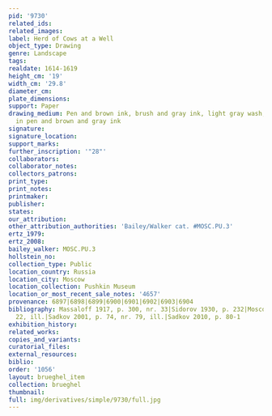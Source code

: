 ```yaml
---
pid: '9730'
related_ids: 
related_images: 
label: Herd of Cows at a Well
object_type: Drawing
genre: Landscape
tags: 
realdate: 1614-1619
height_cm: '19'
width_cm: '29.8'
diameter_cm: 
plate_dimensions: 
support: Paper
drawing_medium: Pen and brown ink, brush and gray ink, light gray wash, framing lines
  in pen and brown and gray ink
signature: 
signature_location: 
support_marks: 
further_inscription: '"28"'
collaborators: 
collaborator_notes: 
collectors_patrons: 
print_type: 
print_notes: 
printmaker: 
publisher: 
states: 
our_attribution: 
other_attribution_authorities: 'Bailey/Walker cat. #MOSC.PU.3'
ertz_1979: 
ertz_2008: 
bailey_walker: MOSC.PU.3
hollstein_no: 
collection_type: Public
location_country: Russia
location_city: Moscow
location_collection: Pushkin Museum
location_or_most_recent_sale_notes: '4657'
provenance: 6897|6898|6899|6900|6901|6902|6903|6904
bibliography: Massaloff 1917, p. 300, nr. 33|Sidorov 1930, p. 232|Moscow 1959, p.
  22, ill.|Sadkov 2001, p. 74, nr. 79, ill.|Sadkov 2010, p. 80-1
exhibition_history: 
related_works: 
copies_and_variants: 
curatorial_files: 
external_resources: 
biblio: 
order: '1056'
layout: brueghel_item
collection: brueghel
thumbnail: 
full: img/derivatives/simple/9730/full.jpg
---
```


